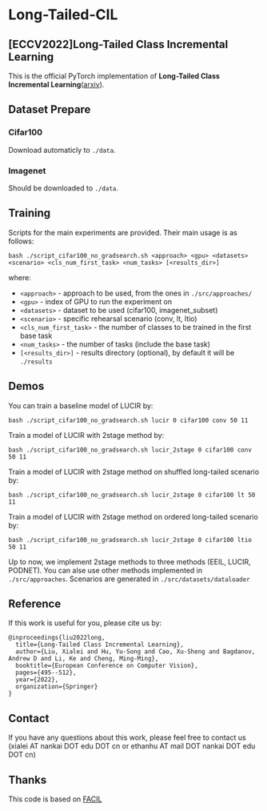 # Long-Tailed-CIL
<!-- ## News
___ -->
## [ECCV2022]Long-Tailed Class Incremental Learning

This is the official PyTorch implementation of **Long-Tailed Class Incremental Learning**([arxiv](https://arxiv.org/abs/2210.00266)).

## Dataset Prepare

### Cifar100
Download automaticly to `./data`.
### Imagenet
Should be downloaded to `./data`.

## Training

Scripts for the main experiments are provided. Their main usage is as follows: 

```
bash ./script_cifar100_no_gradsearch.sh <approach> <gpu> <datasets> <scenario> <cls_num_first_task> <num_tasks> [<results_dir>]
```

where: 
    
* `<approach>` - approach to be used, from the ones in `./src/approaches/`
* `<gpu>` - index of GPU to run the experiment on
* `<datasets>` - dataset to be used (cifar100, imagenet_subset)
* `<scenario>` - specific rehearsal scenario (conv, lt, ltio)
* `<cls_num_first_task>` - the number of classes to be trained in the first base task
* `<num_tasks>` - the number of tasks (include the base task)
* `[<results_dir>]` - results directory (optional), by default it will be `./results`

## Demos


You can train a baseline model of LUCIR by:

```
bash ./script_cifar100_no_gradsearch.sh lucir 0 cifar100 conv 50 11
```

Train a model of LUCIR with 2stage method by:

```
bash ./script_cifar100_no_gradsearch.sh lucir_2stage 0 cifar100 conv 50 11
```

Train a model of LUCIR with 2stage method on shuffled long-tailed scenario by:

```
bash ./script_cifar100_no_gradsearch.sh lucir_2stage 0 cifar100 lt 50 11
```

Train a model of LUCIR with 2stage method on ordered long-tailed scenario by:

```
bash ./script_cifar100_no_gradsearch.sh lucir_2stage 0 cifar100 ltio 50 11
```

Up to now, we implement 2stage methods to three methods (EEIL, LUCIR, PODNET). You can alse use other methods implemented in `./src/approaches`. Scenarios are generated in `./src/datasets/dataloader`

## Reference

If this work is useful for you, please cite us by:
```
@inproceedings{liu2022long,
  title={Long-Tailed Class Incremental Learning},
  author={Liu, Xialei and Hu, Yu-Song and Cao, Xu-Sheng and Bagdanov, Andrew D and Li, Ke and Cheng, Ming-Ming},
  booktitle={European Conference on Computer Vision},
  pages={495--512},
  year={2022},
  organization={Springer}
}
```

## Contact

If you have any questions about this work, please feel free to contact us (xialei AT nankai DOT edu DOT cn or ethanhu AT mail DOT nankai DOT edu DOT cn)

## Thanks

This code is based on [FACIL](https://github.com/mmasana/FACIL)



